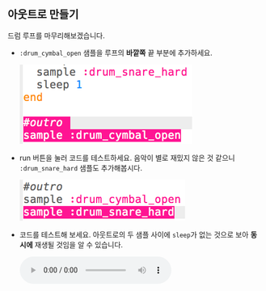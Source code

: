 ## 아웃트로 만들기

드럼 루프를 마무리해보겠습니다.

+ `:drum_cymbal_open` 샘플을 루프의 **바깥쪽** 끝 부분에 추가하세요.
    
    ![스크린샷](images/drum-outro-1.png)

+ run 버튼을 눌러 코드를 테스트하세요. 음악이 별로 재밌지 않은 것 같으니 `:drum_snare_hard` 샘플도 추가해봅시다.
    
    ![스크린샷](images/drum-outro-2.png)

+ 코드를 테스트해 보세요. 아웃트로의 두 샘플 사이에 `sleep`가 없는 것으로 보아 **동시에** 재생될 것임을 알 수 있습니다.
    
    <div id="audio-preview" class="pdf-hidden">
    <audio controls preload> 
      <source src="resources/drums-outro.mp3" type="audio/mpeg"> 브라우저가 <code>오디오</code>를 지원하지 않습니다. 
    </audio>
    </div>